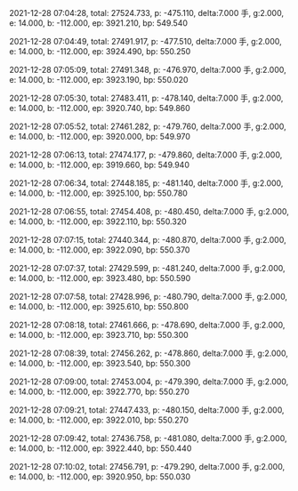 2021-12-28 07:04:28, total: 27524.733, p: -475.110, delta:7.000 手, g:2.000, e: 14.000, b: -112.000, ep: 3921.210, bp: 549.540

2021-12-28 07:04:49, total: 27491.917, p: -477.510, delta:7.000 手, g:2.000, e: 14.000, b: -112.000, ep: 3924.490, bp: 550.250

2021-12-28 07:05:09, total: 27491.348, p: -476.970, delta:7.000 手, g:2.000, e: 14.000, b: -112.000, ep: 3923.190, bp: 550.020

2021-12-28 07:05:30, total: 27483.411, p: -478.140, delta:7.000 手, g:2.000, e: 14.000, b: -112.000, ep: 3920.740, bp: 549.860

2021-12-28 07:05:52, total: 27461.282, p: -479.760, delta:7.000 手, g:2.000, e: 14.000, b: -112.000, ep: 3920.000, bp: 549.970

2021-12-28 07:06:13, total: 27474.177, p: -479.860, delta:7.000 手, g:2.000, e: 14.000, b: -112.000, ep: 3919.660, bp: 549.940

2021-12-28 07:06:34, total: 27448.185, p: -481.140, delta:7.000 手, g:2.000, e: 14.000, b: -112.000, ep: 3925.100, bp: 550.780

2021-12-28 07:06:55, total: 27454.408, p: -480.450, delta:7.000 手, g:2.000, e: 14.000, b: -112.000, ep: 3922.110, bp: 550.320

2021-12-28 07:07:15, total: 27440.344, p: -480.870, delta:7.000 手, g:2.000, e: 14.000, b: -112.000, ep: 3922.090, bp: 550.370

2021-12-28 07:07:37, total: 27429.599, p: -481.240, delta:7.000 手, g:2.000, e: 14.000, b: -112.000, ep: 3923.480, bp: 550.590

2021-12-28 07:07:58, total: 27428.996, p: -480.790, delta:7.000 手, g:2.000, e: 14.000, b: -112.000, ep: 3925.610, bp: 550.800

2021-12-28 07:08:18, total: 27461.666, p: -478.690, delta:7.000 手, g:2.000, e: 14.000, b: -112.000, ep: 3923.710, bp: 550.300

2021-12-28 07:08:39, total: 27456.262, p: -478.860, delta:7.000 手, g:2.000, e: 14.000, b: -112.000, ep: 3923.540, bp: 550.300

2021-12-28 07:09:00, total: 27453.004, p: -479.390, delta:7.000 手, g:2.000, e: 14.000, b: -112.000, ep: 3922.770, bp: 550.270

2021-12-28 07:09:21, total: 27447.433, p: -480.150, delta:7.000 手, g:2.000, e: 14.000, b: -112.000, ep: 3922.010, bp: 550.270

2021-12-28 07:09:42, total: 27436.758, p: -481.080, delta:7.000 手, g:2.000, e: 14.000, b: -112.000, ep: 3922.440, bp: 550.440

2021-12-28 07:10:02, total: 27456.791, p: -479.290, delta:7.000 手, g:2.000, e: 14.000, b: -112.000, ep: 3920.950, bp: 550.030